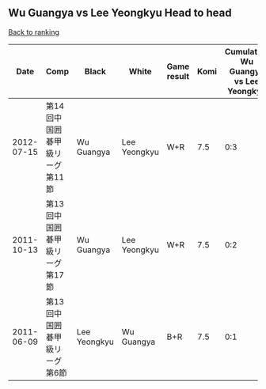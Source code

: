 ## Wu Guangya vs Lee Yeongkyu Head to head

[Back to ranking](../../index.md)




| **Date** | **Comp** | **Black** | **White** | **Game result** | **Komi** | **Cumulative Wu Guangya vs Lee Yeongkyu** | **Wu Guangya streak** | **Lee Yeongkyu streak** | 
| --- | --- | --- | --- | --- | --- | --- | --- | --- |
| 2012-07-15 | 第14回中国囲碁甲級リーグ第11節 | Wu Guangya | Lee Yeongkyu | W+R | 7.5 | 0:3 | 0 | 3 | 
| 2011-10-13 | 第13回中国囲碁甲級リーグ第17節 | Wu Guangya | Lee Yeongkyu | W+R | 7.5 | 0:2 | 0 | 2 | 
| 2011-06-09 | 第13回中国囲碁甲級リーグ第6節 | Lee Yeongkyu | Wu Guangya | B+R | 7.5 | 0:1 | 0 | 1 |




